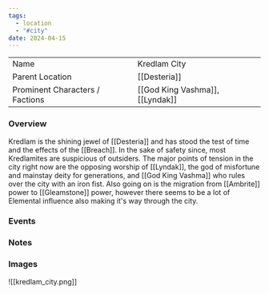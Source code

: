 ```yaml
---
tags:
  - location
  - "#city"
date: 2024-04-15
---
```


|                                 |                                 |
| ------------------------------- | ------------------------------- |
| Name                            | Kredlam City                    |
| Parent Location                 | [[Desteria]]                    |
| Prominent Characters / Factions | [[God King Vashma]], [[Lyndak]] |

### Overview

Kredlam is the shining jewel of [[Desteria]] and has stood the test of time and the effects of the [[Breach]]. In the sake of safety since, most Kredlamites are suspicious of outsiders.
The major points of tension in the city right now are the opposing worship of [[Lyndak]], the god of misfortune and mainstay deity for generations, and [[God King Vashma]] who rules over the city with an iron fist.
Also going on is the migration from [[Ambrite]] power to [[Gleamstone]] power, however there seems to be a lot of Elemental influence also making it's way through the city.

### Events


### Notes


### Images

![[kredlam_city.png]]

